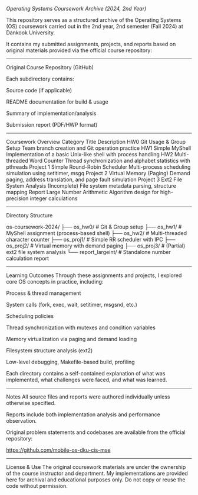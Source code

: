 *Operating Systems Coursework Archive (2024, 2nd Year)*

This repository serves as a structured archive of the Operating Systems (OS) coursework carried out in the 2nd year, 2nd semester (Fall 2024) at Dankook University.

It contains my submitted assignments, projects, and reports based on original materials provided via the official course repository:

---
 Original Course Repository (GitHub)

  Each subdirectory contains:
  
  Source code (if applicable)
  
  README documentation for build & usage
  
  Summary of implementation/analysis
  
  Submission report (PDF/HWP format)

---
 Coursework Overview
  Category	Title	Description
  HW0	Git Usage & Group Setup	Team branch creation and Git operation practice
  HW1	Simple MyShell	Implementation of a basic Unix-like shell with process handling
  HW2	Multi-threaded Word Counter	Thread synchronization and alphabet statistics with pthreads
  Project 1	Simple Round-Robin Scheduler	Multi-process scheduling simulation using setitimer, msgq
  Project 2	Virtual Memory (Paging)	Demand paging, address translation, and page fault simulation
  Project 3	Ext2 File System Analysis	(Incomplete) File system metadata parsing, structure mapping
  Report	Large Number Arithmetic	Algorithm design for high-precision integer calculations

---
Directory Structure

  os-coursework-2024/
  ├── os_hw0/           # Git & Group setup
  ├── os_hw1/           # MyShell assignment (process-based shell)
  ├── os_hw2/           # Multi-threaded character counter
  ├── os_proj1/         # Simple RR scheduler with IPC
  ├── os_proj2/         # Virtual memory with demand paging
  ├── os_proj3/         # (Partial) ext2 file system analysis
  └── report_largeint/  # Standalone number calculation report

---
Learning Outcomes
  Through these assignments and projects, I explored core OS concepts in practice, including:
  
  Process & thread management
  
  System calls (fork, exec, wait, setitimer, msgsnd, etc.)
  
  Scheduling policies
  
  Thread synchronization with mutexes and condition variables
  
  Memory virtualization via paging and demand loading
  
  Filesystem structure analysis (ext2)
  
  Low-level debugging, Makefile-based build, profiling
  
  Each directory contains a self-contained explanation of what was implemented, what challenges were faced, and what was learned.

---
Notes
  All source files and reports were authored individually unless otherwise specified.
  
  Reports include both implementation analysis and performance observation.
  
  Original problem statements and codebases are available from the official repository:
  
  https://github.com/mobile-os-dku-cis-mse

---
License & Use
  The original coursework materials are under the ownership of the course instructor and department.
  My implementations are provided here for archival and educational purposes only.
  Do not copy or reuse the code without permission.
